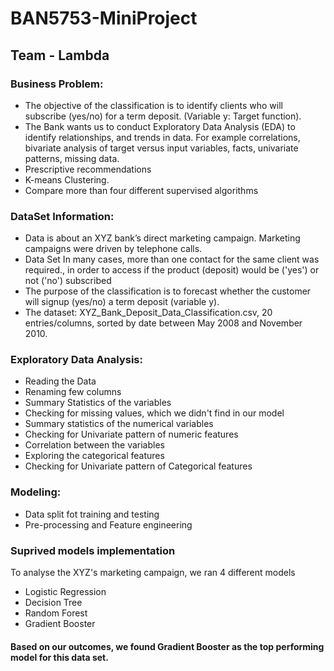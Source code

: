 # BAN5753-MiniProject
## Team - Lambda

### Business Problem:
- The objective of the classification is to identify clients who will subscribe (yes/no) for a term deposit. (Variable y: Target function).
- The Bank wants us to conduct Exploratory Data Analysis (EDA) to identify relationships, and trends in data. For example correlations, bivariate analysis of target versus input variables, facts, univariate patterns, missing data.
- Prescriptive recommendations
- K-means Clustering.
- Compare more than four different supervised algorithms

### DataSet Information:
- Data is about an XYZ bank’s direct marketing campaign. Marketing campaigns were driven by telephone calls.
- Data Set In many cases, more than one contact for the same client was required., in order to access if the product (deposit) would be ('yes') or not ('no') subscribed
- The purpose of the classification is to forecast whether the customer will signup (yes/no) a term deposit (variable y).
- The dataset: XYZ_Bank_Deposit_Data_Classification.csv, 20 entries/columns, sorted by date between May 2008 and November 2010.


### Exploratory Data Analysis:
- Reading the Data
- Renaming few columns
- Summary Statistics of the variables 
- Checking for missing values, which we didn't find in our model
- Summary statistics of the numerical variables
- Checking for Univariate pattern of numeric features
- Correlation between the variables
- Exploring the categorical features
- Checking for Univariate pattern of Categorical features

### Modeling:
- Data split fot training and testing
- Pre-processing and Feature engineering

### Suprived models implementation
To analyse the XYZ's marketing campaign, we ran 4 different models
- Logistic Regression
- Decision Tree
- Random Forest
- Gradient Booster
#### Based on our outcomes, we found Gradient Booster as the top performing model for this data set.
